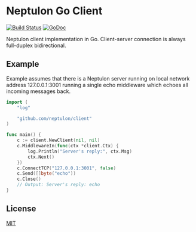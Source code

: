 # Neptulon Go Client

[![Build Status](https://travis-ci.org/neptulon/client.svg?branch=master)](https://travis-ci.org/neptulon/client)
[![GoDoc](https://godoc.org/github.com/neptulon/client?status.svg)](https://godoc.org/github.com/neptulon/client)

Neptulon client implementation in Go. Client-server connection is always full-duplex bidirectional.

## Example

Example assumes that there is a Neptulon server running on local network address 127.0.0.1:3001 running a single echo middleware which echoes all incoming messages back.

```go
import (
	"log"

	"github.com/neptulon/client"
)

func main() {
	c := client.NewClient(nil, nil)
	c.MiddlewareIn(func(ctx *client.Ctx) {
		log.Println("Server's reply:", ctx.Msg)
		ctx.Next()
	})
	c.ConnectTCP("127.0.0.1:3001", false)
	c.Send([]byte("echo"))
	c.Close()
	// Output: Server's reply: echo
}
```

## License

[MIT](LICENSE)
